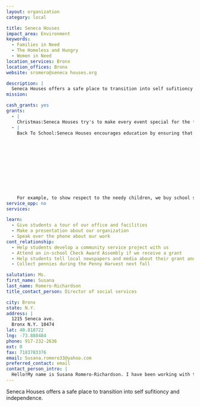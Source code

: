 ```yaml
---
layout: organization
category: local

title: Seneca Houses
impact_area: Environment
keywords: 
  - Families in Need
  - The Homeless and Hungry
  - Women in Need
location_services: Bronx
location_offices: Bronx
website: sromero@seneca houses.org

description: |
  Seneca Houses offers a safe place to transition into self sufitioncy and independence.
mission: 

cash_grants: yes
grants: 
  - |
    Christmas:Seneca Houses try's to make every event special for the families and children that live their.To elaborate,by donating money to our organization, we will use the money to buy gifts and toys to the needy children.This is what makes our job extremel, rewarding because  of the things we provide for the families and children.
  - |
    Back To School:Seneca Houses encourages education by ensuring that each child has the basic necessities to start the school year.For example, we use the money givin to us to buy pencils,erasers and even new backpacks!If you donate money to our organization,we believe each child will have a better attitude about their education.

    

    

    

    

    

    For example, to show respect to the needy children, we buy school supplies for the children.such as pencils,erasers,notebooks and even new backpacks.By donating money to our organization, we believe that every child will have a better attitude and education.
service_opp: no
services: 

learn: 
  - Give students a tour of our office and facilities
  - Make a presentation about our organization
  - Speak over the phone about our work
cont_relationship: 
  - Help students develop a community service project with us
  - Attend an in-school Check Award Assembly if we receive a grant
  - Help students tell local newspapers and media about their grant and/or project with us
  - Collect pennies during the Penny Harvest next fall

salutation: Ms.
first_name: Susana
last_name: Romero-Richardson
title_contact_person: Director of social services

city: Bronx
state: N.Y.
address: |
  1215 Seneca ave.  
  Bronx N.Y. 10474
lat: 40.818722
lng: -73.888484
phone: 917-232-2636
ext: 0
fax: 7183783376
email: Susana.romero33@yahoo.com
preferred_contact: email
contact_person_intro: |
  Hello!My name is Susana Romero-Richardson. I have been working with the homeless  for over 10 years.I love to see people and families overcome their situations. My job helps provide shelter for the families in need, and assitant to their journey in permanet housing, as well as a day care for the children there.we are determined to make our job the best it can be. 
---
```

Seneca Houses offers a safe place to transition into self sufitioncy and independence.